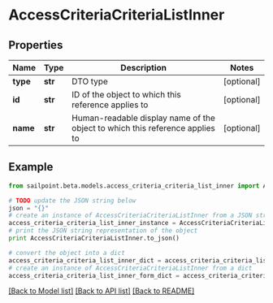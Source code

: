 # AccessCriteriaCriteriaListInner


## Properties

Name | Type | Description | Notes
------------ | ------------- | ------------- | -------------
**type** | **str** | DTO type | [optional] 
**id** | **str** | ID of the object to which this reference applies to | [optional] 
**name** | **str** | Human-readable display name of the object to which this reference applies to | [optional] 

## Example

```python
from sailpoint.beta.models.access_criteria_criteria_list_inner import AccessCriteriaCriteriaListInner

# TODO update the JSON string below
json = "{}"
# create an instance of AccessCriteriaCriteriaListInner from a JSON string
access_criteria_criteria_list_inner_instance = AccessCriteriaCriteriaListInner.from_json(json)
# print the JSON string representation of the object
print AccessCriteriaCriteriaListInner.to_json()

# convert the object into a dict
access_criteria_criteria_list_inner_dict = access_criteria_criteria_list_inner_instance.to_dict()
# create an instance of AccessCriteriaCriteriaListInner from a dict
access_criteria_criteria_list_inner_form_dict = access_criteria_criteria_list_inner.from_dict(access_criteria_criteria_list_inner_dict)
```
[[Back to Model list]](../README.md#documentation-for-models) [[Back to API list]](../README.md#documentation-for-api-endpoints) [[Back to README]](../README.md)


